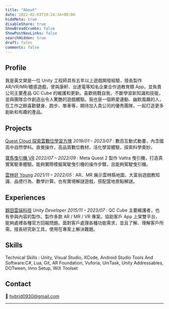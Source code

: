 ```yaml
---
title: "About"
date: 2022-02-03T19:24:34+08:00
hideMeta: true
disableShare: true
ShowBreadCrumbs: false
ShowPostNavLinks: false
searchHidden: true
draft: fales
comments: false
---
```


## Profile

我是黃文榮是一位 Unity 工程師具有五年以上遊戲開發經驗，擅長製作 AR/VR/MR/體感遊戲，曾與康軒、台達電等知名企業合作過教育類 App，並負責公司主要產品 QC Cube 的維護和更新。喜歡挑戰自我，不斷學習新知識和技能，並與團隊合作創造出令人驚艷的遊戲體驗。我也是一個熱愛運動、幽默風趣的人，在工作之餘喜歡健身、跑步、單車等，期待加入貴公司的優秀團隊，一起打造更多創新和有趣的產品。

## Projects

[Quest Cloud 探索雲數位學習方塊](https://jt-qc.com/product-pages?p_id=1) _2019/01 – 2023/07_ : 數百互動式動畫，內含國高中自然學科。直覺操作，高品質數位教材，活化學習體驗，探索科學奧妙。

[寶馬曳引機 VR](https://www.youtube.com/watch?v=KTEeI7bDxHA) _2022/07 – 2022/09_ : Meta Quest 2 製作 Valtra 曳引機，打造真實駕駛車體驗。能夠實際模擬駕駛曳引機的操作步驟，且能夠駕駛曳引機。

[雲林好 Young](https://www.youtube.com/watch?v=e3VVoea3EBg) _2021/11 – 2022/05_ : AR、MR 展示雲林縣地圖、大富翁遊戲教知識、品德行為、數學計算。也有實境解謎遊戲，搭配當地景點解謎。

## Experiences

[錦田雲端科技](https://jt-qc.com/) _Unity Developer_ _2015/11 – 2023/07_ : QC Cube 主要維護者，也有參與內容的製作。製作多款 AR / MR / VR 專案。協助客戶 App 上架雙平台，能夠處裡各種官方回報問題。面對客戶處理各種功能需求，並且了解、理解客戶所需。擅長研究新工具，使用在專案上解決難題。

## Skills

Technical Skills : Unity, Visual Studio, XCode, Android Studio
Tools And Software:C#, Lua, Git, AR Foundation, Vuforia, UniTask, Unity Addressables, DOTween, Inno Setup, WiX Toolset

## Contact

📧 <hybrid0930@gmail.com>

---
